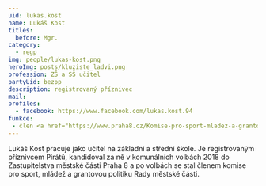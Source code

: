 ```yaml
---
uid: lukas.kost
name: Lukáš Kost
titles:
  before: Mgr.
category:
  - regp
img: people/lukas-kost.png
heroImg: posts/kluziste_ladvi.png
profession: ZŠ a SŠ učitel
partyUid: bezpp
description: registrovaný příznivec
mail:
profiles:
  - facebook: https://www.facebook.com/lukas.kost.94
funkce:
 - člen <a href="https://www.praha8.cz/Komise-pro-sport-mladez-a-grantovou-politiku-2018-2022.html">Komise pro sport, mládež a grantovou politiku RMČP8</a>
---
```


Lukáš Kost pracuje jako učitel na základní a střední škole. Je registrovaným příznivcem Pirátů, kandidoval za ně v komunálních volbách 2018 do Zastupitelstva městské části Praha 8 a po volbách se stal členem komise pro sport, mládež a grantovou politiku Rady městské části. 
